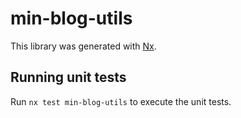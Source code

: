 # min-blog-utils

This library was generated with [Nx](https://nx.dev).

## Running unit tests

Run `nx test min-blog-utils` to execute the unit tests.
